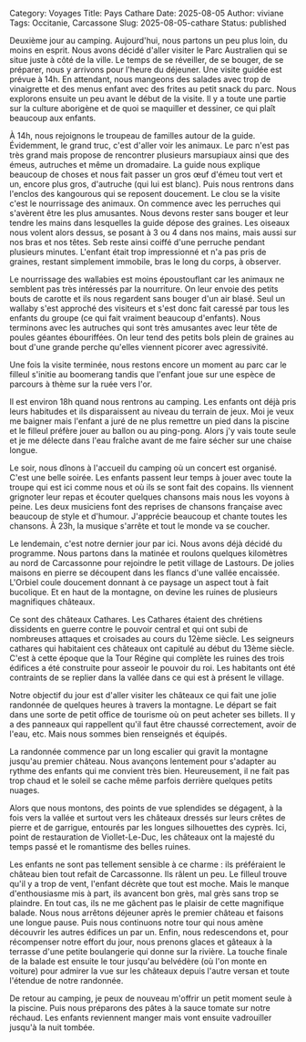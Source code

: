 Category: Voyages
Title: Pays Cathare
Date: 2025-08-05
Author: viviane
Tags: Occitanie, Carcassone
Slug: 2025-08-05-cathare
Status: published

Deuxième jour au camping. Aujourd'hui, nous partons un peu plus loin, du moins en esprit. Nous avons décidé d'aller visiter le Parc Australien qui se situe juste à côté de la ville. Le temps de se réveiller, de se bouger, de se préparer, nous y arrivons pour l'heure du déjeuner. Une visite guidée est prévue à 14h. En attendant, nous mangeons des salades avec trop de vinaigrette et des menus enfant avec des frites au petit snack du parc. Nous explorons ensuite un peu avant le début de la visite. Il y a toute une partie sur la culture aborigène et de quoi se maquiller et dessiner, ce qui plaît beaucoup aux enfants.

À 14h, nous rejoignons le troupeau de familles autour de la guide. Évidemment, le grand truc, c'est d'aller voir les animaux. Le parc n'est pas très grand mais propose de rencontrer plusieurs marsupiaux ainsi que des émeus, autruches et même un dromadaire. La guide nous explique beaucoup de choses et nous fait passer un gros œuf d'émeu tout vert et un, encore plus gros, d'autruche (qui lui est blanc). Puis nous rentrons dans l'enclos des kangourous qui se reposent doucement. Le clou se la visite c'est le nourrissage des animaux. On commence avec les perruches qui s'avèrent être les plus amusantes. Nous devons rester sans bouger et leur tendre les mains dans lesquelles la guide dépose des graines. Les oiseaux nous volent alors dessus, se posant à 3 ou 4 dans nos mains, mais aussi sur nos bras et nos têtes. Seb reste ainsi coiffé d'une perruche pendant plusieurs minutes. L'enfant était trop impressionné et n'a pas pris de graines, restant simplement immobile, bras le long du corps, à observer.

Le nourrissage des wallabies est moins époustouflant car les animaux ne semblent pas très intéressés par la nourriture. On leur envoie des petits bouts de carotte et ils nous regardent sans bouger d'un air blasé. Seul un wallaby s'est approché des visiteurs et s'est donc fait caressé par tous les enfants du groupe (ce qui fait vraiment beaucoup d'enfants). Nous terminons avec les autruches qui sont très amusantes avec leur tête de poules géantes ébouriffées. On leur tend des petits bols plein de graines au bout d'une grande perche qu'elles viennent picorer avec agressivité.

Une fois la visite terminée, nous restons encore un moment au parc car le filleul s'initie au boomerang tandis que l'enfant joue sur une espèce de parcours à thème sur la ruée vers l'or.

Il est environ 18h quand nous rentrons au camping. Les enfants ont déjà pris leurs habitudes et ils disparaissent au niveau du terrain de jeux. Moi je veux me baigner mais l'enfant a juré de ne plus remettre un pied dans la piscine et le filleul préfère jouer au ballon ou au ping-pong. Alors j'y vais toute seule et je me délecte dans l'eau fraîche avant de me faire sécher sur une chaise longue.

Le soir, nous dînons à l'accueil du camping où un concert est organisé. C'est une belle soirée. Les enfants passent leur temps à jouer avec toute la troupe qui est ici comme nous et où ils se sont fait des copains. Ils viennent grignoter leur repas et écouter quelques chansons mais nous les voyons à peine. Les deux musiciens font des reprises de chansons française avec beaucoup de style et d'humour. J'apprécie beaucoup et chante toutes les chansons. À 23h, la musique s'arrête et tout le monde va se coucher.

Le lendemain, c'est notre dernier jour par ici. Nous avons déjà décidé du programme. Nous partons dans la matinée et roulons quelques kilomètres au nord de Carcassonne pour rejoindre le petit village de Lastours. De jolies maisons en pierre se découpent dans les flancs d'une vallée encaissée. L'Orbiel coule doucement donnant à ce paysage un aspect tout à fait bucolique. Et en haut de la montagne, on devine les ruines de plusieurs magnifiques châteaux.

Ce sont des châteaux Cathares. Les Cathares étaient des chrétiens dissidents en guerre contre le pouvoir central et qui ont subi de nombreuses attaques et croisades au cours du 12ème siècle. Les seigneurs cathares qui habitaient ces châteaux ont capitulé au début du 13ème siècle. C'est à cette époque que la Tour Régine qui complète les ruines des trois édifices a été construite pour asseoir le pouvoir du roi. Les habitants ont été contraints de se replier dans la vallée dans ce qui est à présent le village.

Notre objectif du jour est d'aller visiter les châteaux ce qui fait une jolie randonnée de quelques heures à travers la montagne. Le départ se fait dans une sorte de petit office de tourisme où on peut acheter ses billets. Il y a des panneaux qui rappellent qu'il faut être chaussé correctement, avoir de l'eau, etc. Mais nous sommes bien renseignés et équipés.

La randonnée commence par un long escalier qui gravit la montagne jusqu'au premier château. Nous avançons lentement pour s'adapter au rythme des enfants qui me convient très bien. Heureusement, il ne fait pas trop chaud et le soleil se cache même parfois derrière quelques petits nuages.

Alors que nous montons, des points de vue splendides se dégagent, à la fois vers la vallée et surtout vers les châteaux dressés sur leurs crêtes de pierre et de garrigue, entourés par les longues silhouettes des cyprès. Ici, point de restauration de Viollet-Le-Duc, les châteaux ont la majesté du temps passé et le romantisme des belles ruines.

Les enfants ne sont pas tellement sensible à ce charme : ils préféraient le château bien tout refait de Carcassonne. Ils râlent un peu. Le filleul trouve qu'il y a trop de vent, l'enfant décrète que tout est moche. Mais le manque d'enthousiasme mis à part, ils avancent bon grès, mal grès sans trop se plaindre. En tout cas, ils ne me gâchent pas le plaisir de cette magnifique balade. Nous nous arrêtons déjeuner après le premier château et faisons une longue pause. Puis nous continuons notre tour qui nous amène découvrir les autres édifices un par un. Enfin, nous redescendons et, pour récompenser notre effort du jour, nous prenons glaces et gâteaux à la terrasse d'une petite boulangerie qui donne sur la rivière. La touche finale de la balade est ensuite le tour jusqu'au belvédère (où l'on monte en voiture) pour admirer la vue sur les châteaux depuis l'autre versan et toute l'étendue de notre randonnée.

De retour au camping, je peux de nouveau m'offrir un petit moment seule à la piscine. Puis nous préparons des pâtes à la sauce tomate sur notre réchaud. Les enfants reviennent manger mais vont ensuite vadrouiller jusqu'à la nuit tombée.

